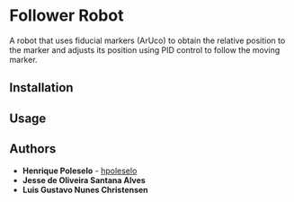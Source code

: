# Follower Robot
A robot that uses fiducial markers (ArUco) to obtain the relative position to the marker and adjusts its position using PID control to follow the moving marker.


## Installation

## Usage

## Authors

* **Henrique Poleselo** - [hpoleselo](https://github.com/hpoleselo)
* **Jesse de Oliveira Santana Alves**
* **Luis Gustavo Nunes Christensen**
